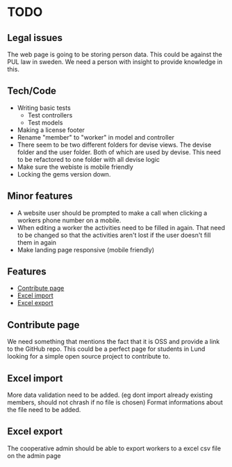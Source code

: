 # TODO

## Legal issues

The web page is going to be storing person data. This could be against the PUL law in sweden. We need a person with insight to provide knowledge in this.

## Tech/Code

* Writing basic tests
  - Test controllers
  - Test models
* Making a license footer
* Rename "member" to "worker" in model and controller
* There seem to be two different folders for devise views. The devise folder and the user folder. Both of which are used by devise. This need to be refactored to one folder with all devise logic
* Make sure the webiste is mobile friendly
* Locking the gems version down.

## Minor features

* A website user should be prompted to make a call when clicking a workers phone number on a mobile.
* When editing a worker the activities need to be filled in again. That need to be changed so that the activities aren't lost if the user doesn't fill them in again
* Make landing page responsive (mobile friendly)


## Features

* [Contribute page](#contribute-page)
* [Excel import](#excel-import)
* [Excel export](#excel-export)

## Contribute page

We need something that mentions the fact that it is OSS and provide a link to the GitHub repo. This could be a perfect page for students in Lund looking for a simple open source project to contribute to.

## Excel import

More data validation need to be added. (eg dont import already existing members, should not chrash if no file is chosen)
Format informations about the file need to be added.

## Excel export

The cooperative admin should be able to export workers to a excel csv file on the admin page

